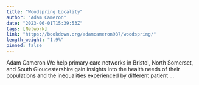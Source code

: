 ```yaml
---
title: "Woodspring Locality"
author: "Adam Cameron"
date: "2023-06-01T15:39:53Z"
tags: [Network]
link: "https://bookdown.org/adamcameron987/woodspring/"
length_weight: "1.9%"
pinned: false
---
```


Adam Cameron We help primary care networks in Bristol, North Somerset, and South Gloucestershire gain insights into the health needs of their populations and the inequalities experienced by different patient ...
